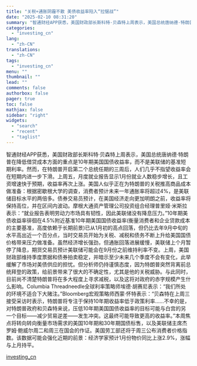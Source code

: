 ```yaml
---
title: "关税+通胀阴霾不散 美债收益率陷入“拉锯战”"
date: "2025-02-10 08:31:20"
summary: "智通财经APP获悉，美国财政部长斯科特·贝森特上周表示，美国总统唐纳德·特朗普在降低借贷成本方面的..."
categories:
  - "investing_cn"
lang:
  - "zh-CN"
translations:
  - "zh-CN"
tags:
  - "investing_cn"
menu: ""
thumbnail: ""
lead: ""
comments: false
authorbox: false
pager: true
toc: false
mathjax: false
sidebar: "right"
widgets:
  - "search"
  - "recent"
  - "taglist"
---
```


智通财经APP获悉，美国财政部长斯科特·贝森特上周表示，美国总统唐纳德·特朗普在降低借贷成本方面的重点是10年期美国国债收益率，而不是美联储的基准短期利率。然而，在特朗普开启第二个总统任期的三周后，人们几乎不指望收益率会在短期内进一步下滑。上周五，月度就业报告显示1月份就业人数稳步增长，且工资增速快于预期，收益率再次上涨。美国人似乎正在为特朗普的关税推高商品成本做准备：根据密歇根大学的调查，消费者预计未来一年通胀率将超过4%，是美联储目标水平的两倍多。债券交易员预计，在美国经济走向更加明朗之前，收益率将保持高位，并在区间内波动。摩根大通资产管理公司投资组合经理普里娅·米斯拉表示：“就业报告表明劳动力市场具有韧性，因此美联储没有降息压力。”10年期美债收益率徘徊在4.5%附近基准10年期美国国债收益率(衡量消费者和企业贷款成本的主要基准，高度依赖于长期前景)已从1月初的高点回落，但仍比去年9月中旬的水平高出近一个百分点，当时交易员开始为关税、减税和债务不断上升给美国国债价格带来压力做准备。虽然经济增长强劲，但通胀回落进展缓慢，美联储上个月暂停了降息，期货交易员预计美联储可能会在9月份之前维持利率不变。上周，美国财政部维持季度票据和债券拍卖稳定，并暗示至少未来几个季度不会有变化，此举缓解了市场对美债供应的担忧。但分析师仍持谨慎态度，因为特朗普突然背离前总统拜登的政策，给前景带来了很大的不确定性，尤其是他的关税威胁。与此同时，目前尚不清楚特朗普将在多大程度上寻求减税，以及这将对政府的赤字规模产生什么影响。Columbia Threadneedle全球利率策略师埃德·胡赛尼表示：“我们所处的环境不适合下大赌注。”Bloomberg宏观策略师西蒙·怀特表示：“贝森特在上周三接受采访时表示，特朗普将专注于保持10年期收益率低于政策利率……不幸的是，对特朗普政府和贝森特来说，压低10年期美国国债收益率的目标可能与白宫的另一个目标——减少贸易逆差——发生冲突。这最终可能导致更高的收益率。”本周焦点将转向转向衡量市场需求的美国10年期和30年期国债标售，以及美联储主席杰罗姆·鲍威尔周二和周三在国会的作证。美国劳工部还将于周三公布消费者价格指数。该数据可能会强化近期的前景：经济学家预计1月份物价同比上涨2.9%，涨幅与上月持平。

[investing_cn](https://cn.investing.com/news/stock-market-news/article-2663449)
